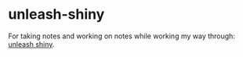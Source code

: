 # unleash-shiny

For taking notes and working on notes while working my way through:
[unleash shiny](https://unleash-shiny.rinterface.com/index.html).

